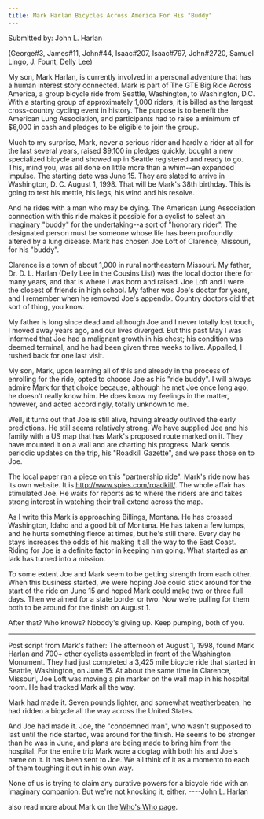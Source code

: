 ```yaml
---
title: Mark Harlan Bicycles Across America For His "Buddy"
---
```


Submitted by: John L. Harlan 

(George#3, James#11, John#44, Isaac#207, Isaac#797, John#2720, Samuel Lingo, J. Fount, Delly Lee)

My son, Mark Harlan, is currently involved in a personal adventure that has a human interest story connected. Mark is part of The GTE Big Ride Across America, a group bicycle ride from Seattle, Washington, to Washington, D.C. With a starting group of approximately 1,000 riders, it is billed as the largest cross-country cycling event in history. The purpose is to benefit the American Lung Association, and participants had to raise a minimum of $6,000 in cash and pledges to be eligible to join the group.

Much to my surprise, Mark, never a serious rider and hardly a rider at all for the last several years, raised $9,100 in pledges quickly, bought a new specialized bicycle and showed up in Seattle registered and ready to go. This, mind you, was all done on little more than a whim--an expanded impulse. The starting date was June 15. They are slated to arrive in Washington, D. C. August 1, 1998. That will be Mark's 38th birthday. This is going to test his mettle, his legs, his wind and his resolve.

And he rides with a man who may be dying. The American Lung Association connection with this ride makes it possible for a cyclist to select an imaginary "buddy" for the undertaking--a sort of "honorary rider". The designated person must be someone whose life has been profoundly altered by a lung disease. Mark has chosen Joe Loft of Clarence, Missouri, for his "buddy".

Clarence is a town of about 1,000 in rural northeastern Missouri. My father, Dr. D. L. Harlan (Delly Lee in the Cousins List) was the local doctor there for many years, and that is where I was born and raised. Joe Loft and I were the closest of friends in high school. My father was Joe's doctor for years, and I remember when he removed Joe's appendix. Country doctors did that sort of thing, you know.

My father is long since dead and although Joe and I never totally lost touch, I moved away years ago, and our lives diverged. But this past May I was informed that Joe had a malignant growth in his chest; his condition was deemed terminal, and he had been given three weeks to live. Appalled, I rushed back for one last visit.

My son, Mark, upon learning all of this and already in the process of enrolling for the ride, opted to choose Joe as his "ride buddy". I will always admire Mark for that choice because, although he met Joe once long ago, he doesn't really know him. He does know my feelings in the matter, however, and acted accordingly, totally unknown to me.

Well, it turns out that Joe is still alive, having already outlived the early predictions. He still seems relatively strong. We have supplied Joe and his family with a US map that has Mark's proposed route marked on it. They have mounted it on a wall and are charting his progress. Mark sends periodic updates on the trip, his "Roadkill Gazette", and we pass those on to Joe.

The local paper ran a piece on this "partnership ride". Mark's ride now has its own website. It is http://www.spies.com/roadkill/. The whole affair has stimulated Joe. He waits for reports as to where the riders are and takes strong interest in watching their trail extend across the map.

As I write this Mark is approaching Billings, Montana. He has crossed Washington, Idaho and a good bit of Montana. He has taken a few lumps, and he hurts something fierce at times, but he's still there. Every day he stays increases the odds of his making it all the way to the East Coast. Riding for Joe is a definite factor in keeping him going. What started as an lark has turned into a mission.

To some extent Joe and Mark seem to be getting strength from each other. When this business started, we were hoping Joe could stick around for the start of the ride on June 15 and hoped Mark could make two or three full days. Then we aimed for a state border or two. Now we're pulling for them both to be around for the finish on August 1.

After that? Who knows? Nobody's giving up. Keep pumping, both of you.
*********

Post script from Mark's father:
The afternoon of August 1, 1998, found Mark Harlan and 700+ other cyclists assembled in front of the Washington Monument. They had just completed a 3,425 mile bicycle ride that started in Seattle, Washington, on June 15. At about the same time in Clarence, Missouri, Joe Loft was moving a pin marker on the wall map in his hospital room. He had tracked Mark all the way.

Mark had made it. Seven pounds lighter, and somewhat weatherbeaten, he had ridden a bicycle all the way across the United States.

And Joe had made it. Joe, the "condemned man", who wasn't supposed to last until the ride started, was around for the finish. He seems to be stronger than he was in June, and plans are being made to bring him from the hospital. For the entire trip Mark wore a dogtag with both his and Joe's name on it. It has been sent to Joe. We all think of it as a momento to each of them toughing it out in his own way.

None of us is trying to claim any curative powers for a bicycle ride with an imaginary companion. But we're not knocking it, either.
----John L. Harlan

also read more about Mark on the [Who's Who page](/who.html).